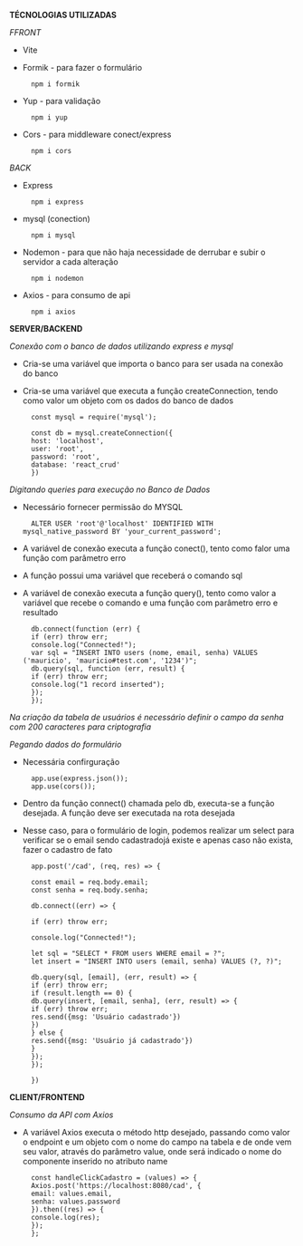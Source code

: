 **TÉCNOLOGIAS UTILIZADAS**

*FFRONT*

- Vite

- Formik - para fazer o formulário

        npm i formik

- Yup - para validação

        npm i yup

- Cors - para middleware conect/express

        npm i cors



*BACK*

- Express

        npm i express

- mysql (conection)

        npm i mysql

- Nodemon - para que não haja necessidade de derrubar e subir o servidor a cada alteração

        npm i nodemon

- Axios - para consumo de api

        npm i axios


**SERVER/BACKEND**

*Conexão com o banco de dados utilizando express e mysql*

- Cria-se uma variável que importa o banco para ser usada na conexão do banco
- Cria-se uma variável que executa a função createConnection, tendo como valor um objeto com os dados do banco de dados

        const mysql = require('mysql');

        const db = mysql.createConnection({
        host: 'localhost',
        user: 'root',
        password: 'root',
        database: 'react_crud'
        })

*Digitando queries para execução no Banco de Dados*

- Necessário fornecer permissão do MYSQL

        ALTER USER 'root'@'localhost' IDENTIFIED WITH mysql_native_password BY 'your_current_password';

- A variável de conexão executa a função conect(), tento como falor uma função com parâmetro erro
- A função possui uma variável que receberá o comando sql
- A variável de conexão executa a função query(), tento como valor a variável que recebe o comando e uma função com parâmetro erro e resultado

        db.connect(function (err) {
        if (err) throw err;
        console.log("Connected!");
        var sql = "INSERT INTO users (nome, email, senha) VALUES ('mauricio', 'mauricio#test.com', '1234')";
        db.query(sql, function (err, result) {
        if (err) throw err;
        console.log("1 record inserted");
        });
        });

*Na criação da tabela de usuários é necessário definir o campo da senha com 200 caracteres para criptografia*

*Pegando dados do formulário*

- Necessária confirguração

        app.use(express.json());
        app.use(cors());

- Dentro da função connect() chamada pelo db, executa-se a função desejada. A função deve ser executada na rota desejada

- Nesse caso, para o formulário de login, podemos realizar um select para verificar se o email sendo cadastradojá existe e apenas caso não exista, fazer o cadastro de fato

        app.post('/cad', (req, res) => {

        const email = req.body.email;
        const senha = req.body.senha;

        db.connect((err) => {

        if (err) throw err;

        console.log("Connected!");

        let sql = "SELECT * FROM users WHERE email = ?";
        let insert = "INSERT INTO users (email, senha) VALUES (?, ?)";

        db.query(sql, [email], (err, result) => {
        if (err) throw err;
        if (result.length == 0) {
        db.query(insert, [email, senha], (err, result) => {
        if (err) throw err;
        res.send({msg: 'Usuário cadastrado'})
        })
        } else {
        res.send({msg: 'Usuário já cadastrado'})
        }
        });
        });

        })


**CLIENT/FRONTEND**

*Consumo da API com Axios*

- A variável Axios executa o método http desejado, passando como valor o endpoint e um objeto com o nome do campo na tabela e de onde vem seu valor, através do parâmetro value, onde será indicado o nome do componente inserido no atributo name

        const handleClickCadastro = (values) => {
        Axios.post('https://localhost:8080/cad', {
        email: values.email,
        senha: values.password
        }).then((res) => {
        console.log(res);
        });
        };